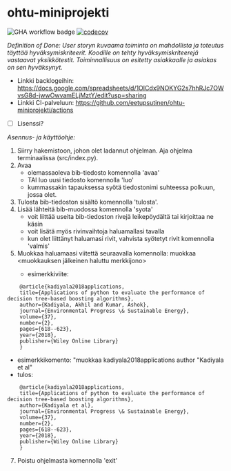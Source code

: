 # ohtu-miniprojekti
![GHA workflow badge](https://github.com/eetupsutinen/ohtu-miniprojekti/workflows/CI/badge.svg)
[![codecov](https://codecov.io/gh/eetupsutinen/ohtu-miniprojekti/graph/badge.svg?token=2A06H0INDB)](https://codecov.io/gh/eetupsutinen/ohtu-miniprojekti)

*Definition of Done: User storyn kuvaama toiminta on mahdollista ja toteutus täyttää hyväksymiskriteerit. Koodille on tehty hyväksymiskriteerejä vastaavat 
yksikkötestit. Toiminnallisuus on esitetty asiakkaalle ja asiakas on sen hyväksynyt.*
  
- Linkki backlogeihin: https://docs.google.com/spreadsheets/d/1OICdx9NOKYG2s7hhRJc7OWvsG8d-jwwOwvamELjMztY/edit?usp=sharing
- Linkki CI-palveluun: https://github.com/eetupsutinen/ohtu-miniprojekti/actions
- [ ] Lisenssi?

*Asennus- ja käyttöohje:*

1. Siirry hakemistoon, johon olet ladannut ohjelman. Aja ohjelma terminaalissa (src/index.py).
2. Avaa
   - olemassaoleva bib-tiedosto komennolla 'avaa' 
   - TAI luo uusi tiedosto komennolla 'luo'
   - kummassakin tapauksessa syötä tiedostonimi suhteessa polkuun, jossa olet.
3. Tulosta bib-tiedoston sisältö komennolla 'tulosta'.
4. Lisää lähteitä bib-muodossa komennolla 'syota'
   - voit liittää useita bib-tiedoston rivejä leikepöydältä tai kirjoittaa ne käsin
   - voit lisätä myös rivinvaihtoja haluamallasi tavalla
   - kun olet liittänyt haluamasi rivit, vahvista syötetyt rivit komennolla 'valmis'
5. Muokkaa haluamaasi viitettä seuraavalla komennolla: muokkaa <muokattavan viitteen avain> <muokattavan parametrin tyyppi> <muokkauksen jälkeinen haluttu merkkijono>
   - esimerkkiviite:
```      
    @article{kadiyala2018applications,
    title={Applications of python to evaluate the performance of decision tree-based boosting algorithms},
    author={Kadiyala, Akhil and Kumar, Ashok},
    journal={Environmental Progress \& Sustainable Energy},
    volume={37},
    number={2},
    pages={618--623},
    year={2018},
    publisher={Wiley Online Library}
    }
```
  - esimerkkikomento: "muokkaa kadiyala2018applications author "Kadiyala et al"
  - tulos:
```
    @article{kadiyala2018applications,
    title={Applications of python to evaluate the performance of decision tree-based boosting algorithms},
    author={Kadiyala et al},
    journal={Environmental Progress \& Sustainable Energy},
    volume={37},
    number={2},
    pages={618--623},
    year={2018},
    publisher={Wiley Online Library}
    }
```
7. Poistu ohjelmasta komennolla 'exit'
